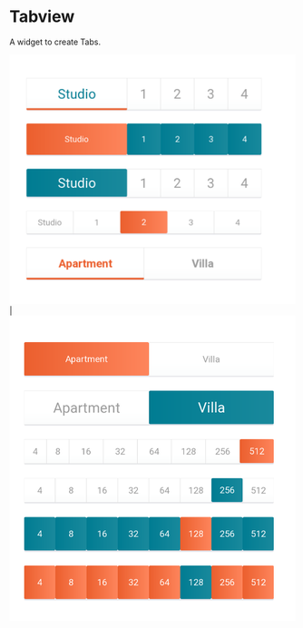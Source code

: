 # Tabview
A widget to create Tabs.

![Screenshot 1](/app/src/main/res/raw/ss_1.png?raw=true "Screenshot 1") | ![Screenshot 2](/app/src/main/res/raw/ss_2.png?raw=true "Screenshot 2")


